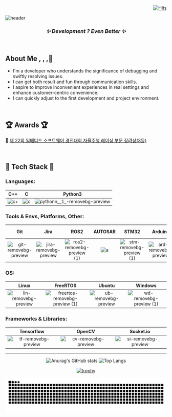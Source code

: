 <div align="right">
 
[![Hits](https://hits.seeyoufarm.com/api/count/incr/badge.svg?url=https%3A%2F%2Fgithub.com%2Fjgh05168%2F&count_bg=%23B0B0B0&title_bg=%23555555&icon=github.svg&icon_color=%23E7E7E7&title=Github&edge_flat=false)](https://hits.seeyoufarm.com)
 
</div>

![header](https://capsule-render.vercel.app/api?type=slice&color=gradient&customColorList=1,6,8,14,15,18,20,24,30&height=200&section=header&text=Hello!!&desc=I'm%20Gyuhun&fontSize=70&&fontAlignY=20&descSize=25&fontAlign=80&descAlign=85&descAlignY=40&rotate=12)

<div align="center">
    <h3><strong><em>✨ Development ? Even Better ✨</em></strong></h3>
    
</div>
 
<br>

<h2>About Me , , ,🤔</h2>

- I'm a developer who understands the significance of debugging and swiftly resolving issues.
- I can get both result and fun through communication skills.
- I aspire to improve inconvenient experiences in real settings and enhance customer-centric convenience.
- I can quickly adjust to the first development and project environment.

<br>

<h2>🏆 Awards 🏆</h2>

🥉 [제 22회 임베디드 소프트웨어 경진대회 자율주행 레이싱 부문 장려상(3등)](https://github.com/jgh05168/ESW-Automobility-Contest-2024)

<br>
 
<h2><strong>🌟 Tech Stack 🌟</strong></h2>

<h3>Languages:</h3>



|C++|C|Python3|
|:---:|:---:|:---:|
|![c+](https://github.com/user-attachments/assets/16e07caa-c872-4afc-b6e5-c45782499a83)|![c](https://github.com/user-attachments/assets/719134f5-b8c3-41c0-b853-9b9967851a89)|![pythonn__1_-removebg-preview](https://github.com/user-attachments/assets/5bca7612-bf1c-40b6-bf95-496711f5c8a7)

<h3>Tools & Envs, Platforms, Other:</h3>

|Git|Jira|ROS2|AUTOSAR|STM32|Arduino|Raspberry Pi|
|:---:|:---:|:---:|:---:|:---:|:---:|:---:|
|![git-removebg-preview](https://github.com/user-attachments/assets/59b4fcbb-d351-4ac2-9de5-d81380402f07)|![jira-removebg-preview](https://github.com/user-attachments/assets/99aa5741-6290-4eb5-a293-819ca5171e83)|![ros2-removebg-preview (1)](https://github.com/user-attachments/assets/8224183a-5682-4270-8a6c-cc33f8cba780)|![a](https://github.com/user-attachments/assets/a6c9c90c-eb04-4248-8c4f-3623f20098d9)|![stm-removebg-preview (1)](https://github.com/user-attachments/assets/09ed6c1c-25b0-4a6c-8cac-720a9b49633d)|![ard-removebg-preview](https://github.com/user-attachments/assets/9b48b44b-68e7-45b3-a673-6936a0b9924e)|![rp-removebg-preview](https://github.com/user-attachments/assets/24f098d3-f56d-4096-b9f1-229e3609b5d8)|

<h3>OS:</h3>

|Linux|FreeRTOS|Ubuntu|Windows|
|:---:|:---:|:---:|:---:|
|![lin-removebg-preview](https://github.com/user-attachments/assets/5bcf9422-e8fe-40d3-9cd9-847dfad665fa)|![freertos-removebg-preview (1)](https://github.com/user-attachments/assets/2449c8ef-05f3-450a-b68b-eb07812da3c3)|![ub-removebg-preview](https://github.com/user-attachments/assets/b6d2fc95-1bf2-485a-96ae-a77a50b15ec0)|![wd-removebg-preview (1)](https://github.com/user-attachments/assets/49c05c00-dfa1-495a-9d7b-e964b96705ce)|

<h3>Frameworks & Libraries:</h3>

|Tensorflow|OpenCV|Socket.io|
|:---:|:---:|:---:|
|![tf-removebg-preview](https://github.com/user-attachments/assets/10b6d914-e2e0-4a38-8e68-4916b4c40c46)|![cv-removebg-preview](https://github.com/user-attachments/assets/87bd6a81-c143-4034-b1e5-18bafbfbde3c)|![si-removebg-preview](https://github.com/user-attachments/assets/e24a2aef-4ad4-488d-be99-b1a819a51156)|


<hr>

<div align="center">
  
![Anurag's GitHub stats](https://github-readme-stats.vercel.app/api?username=jgh05168&show_icons=true&theme=flag-india)
![Top Langs](https://github-readme-stats.vercel.app/api/top-langs/?username=jgh05168&layout=compact&theme=flag-india)



[![trophy](https://github-profile-trophy.vercel.app/?username=jgh05168&theme=flat&row=1)](https://github.com/ryo-ma/github-profile-trophy)

<img src="https://github.com/jgh05168/jgh05168/blob/output/github-contribution-grid-snake.svg"/>


<!--
**jgh05168/jgh05168** is a ✨ _special_ ✨ repository because its `README.md` (this file) appears on your GitHub profile.

Here are some ideas to get you started:

- 🔭 I’m currently working on ...
- 🌱 I’m currently learning ...
- 👯 I’m looking to collaborate on ...
- 🤔 I’m looking for help with ...
- 💬 Ask me about ...
- 📫 How to reach me: ...
- 😄 Pronouns: ...
- ⚡ Fun fact: ...
-->
